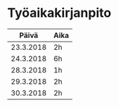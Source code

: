 # Työaikakirjanpito

Päivä | Aika
------|------
23.3.2018 | 2h
24.3.2018 | 6h
28.3.2018 | 1h
29.3.2018 | 2h
30.3.2018 | 2h
